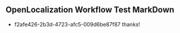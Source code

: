 ## OpenLocalization Workflow Test MarkDown
* f2afe426-2b3d-4723-afc5-009d6be87f87 thanks!

<!--HONumber=Aug16_HO3-->


